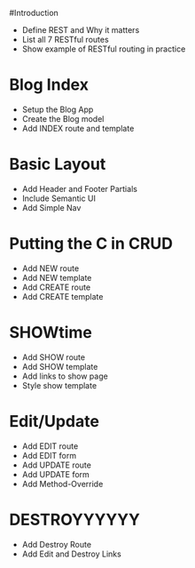 #Introduction
* Define REST and Why it matters
* List all 7 RESTful routes
* Show example of RESTful routing in practice

# Blog Index
* Setup the Blog App
* Create the Blog model
* Add INDEX route and template

# Basic Layout
* Add Header and Footer Partials
* Include Semantic UI
* Add Simple Nav

# Putting the C in CRUD
* Add NEW route
* Add NEW template
* Add CREATE route
* Add CREATE template

# SHOWtime
* Add SHOW route
* Add SHOW template
* Add links to show page
* Style show template


# Edit/Update
* Add EDIT route
* Add EDIT form
* Add UPDATE route
* Add UPDATE form
* Add Method-Override


# DESTROYYYYYY
* Add Destroy Route
* Add Edit and Destroy Links